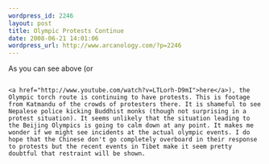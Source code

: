 ```yaml
--- 
wordpress_id: 2246
layout: post
title: Olympic Protests Continue
date: 2008-06-21 14:01:06
wordpress_url: http://www.arcanology.com/?p=2246
---
```

<div align="center">
                                                                                                                                                                                                                                                                                                                                                                                                                                                                                                                                                                                                                                                                                                                                                                                                                                                                                                      </div> As you can see above (or 
                                                                                                                                                                                                                                                                                                                                                                                                                                                                                                                                                                                                                                                                                                                                                                                                                                                                                                      
                                                                                                                                                                                                                                                                                                                                                                                                                                                                                                                                                                                                                                                                                                                                                                                                                                                                                                      <a href="http://www.youtube.com/watch?v=LTLorh-D9mI">here</a>), the Olympic torch route is continuing to have protests. This is footage from Katmandu of the crowds of protesters there. It is shameful to see Nepalese police kicking Buddhist monks (though not surprising in a protest situation). It seems unlikely that the situation leading to the Beijing Olympics is going to calm down at any point. It makes me wonder if we might see incidents at the actual olympic events. I do hope that the Chinese don't go completely overboard in their response to protests but the recent events in Tibet make it seem pretty doubtful that restraint will be shown.